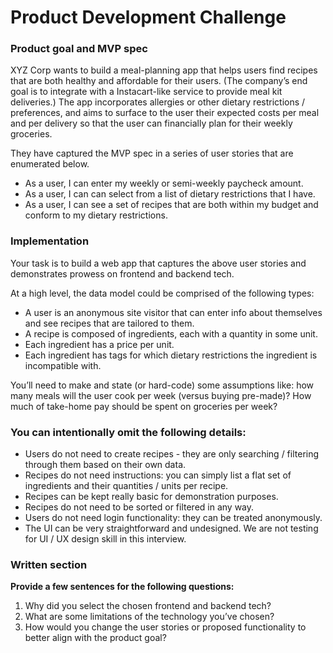 # Product Development Challenge

### Product goal and MVP spec

XYZ Corp wants to build a meal-planning app that helps users find recipes that are both healthy and affordable
for their users. (The company’s end goal is to integrate with a Instacart-like service to provide meal kit deliveries.) The app incorporates allergies or other dietary restrictions / preferences, and aims to surface to the user their expected costs per meal and per delivery so that the user can financially plan for their weekly
groceries.

They have captured the MVP spec in a series of user stories that are enumerated below.

* As a user, I can enter my weekly or semi-weekly paycheck amount.
* As a user, I can can select from a list of dietary restrictions that I have.
* As a user, I can see a set of recipes that are both within my budget and conform to my dietary
restrictions.

### Implementation

Your task is to build a web app that captures the above user stories and demonstrates prowess on frontend
and backend tech.

At a high level, the data model could be comprised of the following types:

*  A user​ is an anonymous site visitor that can enter info about themselves and see recipes that are
tailored to them.
*  A recipe​ is composed of ingredients​, each with a quantity in some unit.
*  Each ingredient has a price ​per unit.
*  Each ingredient has tags​ for which dietary restrictions the ingredient is incompatible with.

You’ll need to make and state (or hard-code) some assumptions like: how many meals will the user cook per week (versus buying pre-made)? How much of take-home pay should be spent on groceries per week?

### You can intentionally omit the following details:

*  Users do not need to create recipes - they are only searching / filtering through them based on their
own data.
*  Recipes do not need instructions: you can simply list a flat set of ingredients and their quantities / units
per recipe.
*  Recipes can be kept really basic for demonstration purposes.
*  Recipes do not need to be sorted or filtered in any way.
*  Users do not need login functionality: they can be treated anonymously.
*  The UI can be very straightforward and undesigned. We are not testing for UI / UX design skill in this
interview.

### Written section

**Provide a few sentences for the following questions:**

1. Why did you select the chosen frontend and backend tech?
2. What are some limitations of the technology you’ve chosen?
3. How would you change the user stories or proposed functionality to better align with the product goal?
